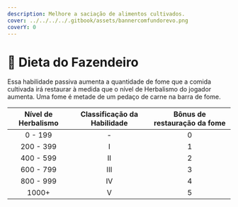 ```yaml
---
description: Melhore a saciação de alimentos cultivados.
cover: ../../../../.gitbook/assets/bannercomfundorevo.png
coverY: 0
---
```


# 🥦 Dieta do Fazendeiro

Essa habilidade passiva aumenta a quantidade de fome que a comida cultivada irá restaurar à medida que o nível de Herbalismo do jogador aumenta. Uma fome é metade de um pedaço de carne na barra de fome.

| Nível de Herbalismo | Classificação da Habilidade | Bônus de restauração da fome |
| :-----------------: | :-------------------------: | :--------------------------: |
|       0 - 199       |              -              |               0              |
|      200 - 399      |              I              |               1              |
|      400 - 599      |              II             |               2              |
|      600 - 799      |             III             |               3              |
|      800 - 999      |              IV             |               4              |
|        1000+        |              V              |               5              |
